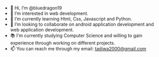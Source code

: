 - 👋 Hi, I’m @bluedragon19
- 👀 I’m interested in web development.
- 🌱 I’m currently learning Html, Css, Javascript and Python.
- 💞️ I’m looking to collaborate on android application development and web application development.
- 📚 I'm currently studying Computer Science and willing to gain experience through working on different projects.
- 📫 You can reach me through my email: tadiwa2000@gmail.com

<!---
bluedragon19/bluedragon19 is a ✨ special ✨ repository because its `README.md` (this file) appears on your GitHub profile.
You can click the Preview link to take a look at your changes.
--->
